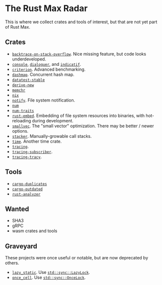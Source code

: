 # The Rust Max Radar

This is where we collect crates and tools of interest,
but that are not yet part of Rust Max.


## Crates

- [`backtrace-on-stack-overflow`](https://docs.rs/backtrace-on-stack-overflow).
  Nice missing feature, but code looks underdeveloped.
- [`console`](https://docs.rs/console),
  [`dialoguer`](https://docs.rs/dialoguer), and
  [`indicatif`](https://docs.rs/indicatif).
- [`criterion`](https://docs.rs/criterion).
  Advanced benchmarking.
- [`dashmap`](https://docs.rs/dashmap).
  Concurrent hash map.
- [`datatest-stable`](https://docs.rs/datatest-stable)
- [`derive-new`](https://docs.rs/derive-new)
- [`memchr`](https://docs.rs/memchr)
- [`nix`](https://docs.rs/nix)
- [`notify`](https://docs.rs/notify).
  File system notification.
- [`num`](https://docs.rs/num)
- [`num-traits`](https://docs.rs/num-traits)
- [`rust-embed`](https://docs.rs/rust-embed).
  Embedding of file system resources into binaries,
  with hot-reloading during development.
- [`smallvec`](https://docs.rs/smallvec).
  The "small vector" optimization.
  There may be better / newer options.
- [`stacker`](https://docs.rs/stacker).
  Manually-growable call stacks.
- [`time`](https://docs.rs/time).
  Another time crate.
- [`tracing`](https://docs.rs/tracing).
- [`tracing-subscriber`](https://docs.rs/tracing-subscriber).
- [`tracing-tracy`](https://docs.rs/tracing-tracy).


## Tools

- [`cargo-duplicates`](https://crates.io/crates/cargo-duplicates)
- [`cargo-outdated`](https://crates.io/crates/cargo-outdated)
- [`rust-analyzer`](https://rust-analyzer.github.io/)


## Wanted

- SHA3
- gRPC
- wasm crates and tools


## Graveyard

These projects were once useful or notable,
but are now deprecated by others.

- [`lazy_static`](https://docs.rs/lazy_static).
  Use [`std::sync::LazyLock`](https://doc.rust-lang.org/std/sync/struct.LazyLock.html).
- [`once_cell`](https://docs.rs/once_cell).
  Use [`std::sync::OnceLock`](https://doc.rust-lang.org/std/sync/struct.OnceLock.html).
